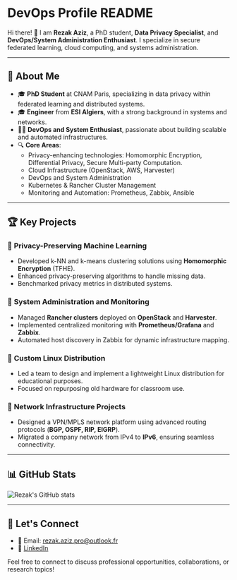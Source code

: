 # DevOps Profile README

Hi there! 👋 I am **Rezak Aziz**, a PhD student, **Data Privacy Specialist**, and **DevOps/System Administration Enthusiast**. I specialize in secure federated learning, cloud computing, and systems administration.

---

## 🚀 About Me

- 🎓 **PhD Student** at CNAM Paris, specializing in data privacy within federated learning and distributed systems.
- 🎓 **Engineer** from **ESI Algiers**, with a strong background in systems and networks.
- 👨‍💻 **DevOps and System Enthusiast**, passionate about building scalable and automated infrastructures.
- 🔍 **Core Areas**:
   - Privacy-enhancing technologies: Homomorphic Encryption, Differential Privacy, Secure Multi-party Computation.
   - Cloud Infrastructure (OpenStack, AWS, Harvester)
   - DevOps and System Administration
   - Kubernetes & Rancher Cluster Management
   - Monitoring and Automation: Prometheus, Zabbix, Ansible

---

## 🏆 Key Projects

### 📌 **Privacy-Preserving Machine Learning**
- Developed k-NN and k-means clustering solutions using **Homomorphic Encryption** (TFHE).
- Enhanced privacy-preserving algorithms to handle missing data.
- Benchmarked privacy metrics in distributed systems.

### 📌 **System Administration and Monitoring**
- Managed **Rancher clusters** deployed on **OpenStack** and **Harvester**.
- Implemented centralized monitoring with **Prometheus/Grafana** and **Zabbix**.
- Automated host discovery in Zabbix for dynamic infrastructure mapping.

### 📌 **Custom Linux Distribution**
- Led a team to design and implement a lightweight Linux distribution for educational purposes.
- Focused on repurposing old hardware for classroom use.

### 📌 **Network Infrastructure Projects**
- Designed a VPN/MPLS network platform using advanced routing protocols (**BGP, OSPF, RIP, EIGRP**).
- Migrated a company network from IPv4 to **IPv6**, ensuring seamless connectivity.

---

## 📊 GitHub Stats
![Rezak's GitHub stats](https://github-readme-stats.vercel.app/api?username=rezakaziz&show_icons=true&theme=radical)

---

## 🤝 Let's Connect

- 📧 Email: rezak.aziz.pro@outlook.fr
- 💼 [LinkedIn](https://www.linkedin.com/in/rezakaziz)


Feel free to connect to discuss professional opportunities, collaborations, or research topics!
